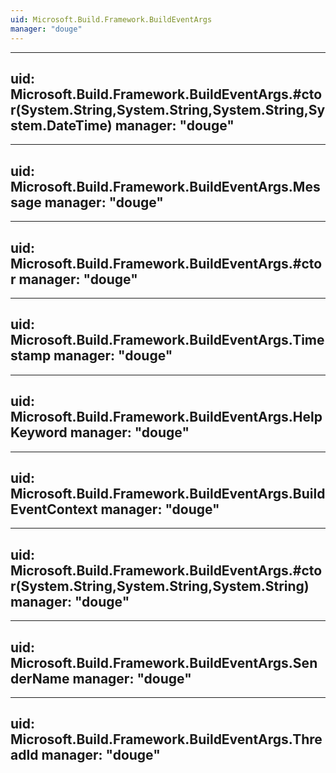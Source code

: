 ```yaml
---
uid: Microsoft.Build.Framework.BuildEventArgs
manager: "douge"
---
```


---
uid: Microsoft.Build.Framework.BuildEventArgs.#ctor(System.String,System.String,System.String,System.DateTime)
manager: "douge"
---

---
uid: Microsoft.Build.Framework.BuildEventArgs.Message
manager: "douge"
---

---
uid: Microsoft.Build.Framework.BuildEventArgs.#ctor
manager: "douge"
---

---
uid: Microsoft.Build.Framework.BuildEventArgs.Timestamp
manager: "douge"
---

---
uid: Microsoft.Build.Framework.BuildEventArgs.HelpKeyword
manager: "douge"
---

---
uid: Microsoft.Build.Framework.BuildEventArgs.BuildEventContext
manager: "douge"
---

---
uid: Microsoft.Build.Framework.BuildEventArgs.#ctor(System.String,System.String,System.String)
manager: "douge"
---

---
uid: Microsoft.Build.Framework.BuildEventArgs.SenderName
manager: "douge"
---

---
uid: Microsoft.Build.Framework.BuildEventArgs.ThreadId
manager: "douge"
---
